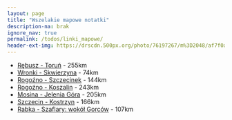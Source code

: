 ```yaml
---
layout: page
title: "Wszelakie mapowe notatki"
description-na: brak
ignore_nav: true
permalink: /todos/linki_mapowe/
header-ext-img: https://drscdn.500px.org/photo/76197267/m%3D2048/af7f0a557aa3f95ca5d3e595bd929832
---
```


* [Rębusz - Toruń](http://umapa.pl/ECzrt) - 255km
* [Wronki - Skwierzyna](http://umapa.pl/bYRQ7) - 74km
* [Rogoźno - Szczecinek](http://umapa.pl/9JasB) - 144km
* [Rogoźno - Koszalin](http://umapa.pl/OPiTu) - 243km
* [Mosina - Jelenia Góra](http://umapa.pl/yJzD9) - 205km
* [Szczecin - Kostrzyn](http://umapa.pl/Zptz7) - 166km
* [Rabka - Szaflary: wokół Gorców](http://umapa.pl/UmwFO) - 107km
